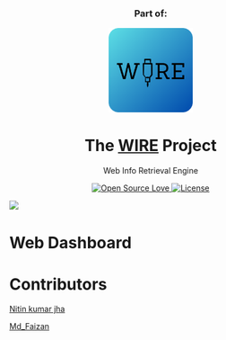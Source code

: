<div align="center">
  <h3>Part of:</h3>
  <img width="150" src="https://github.com/ahmfaiz/wire-scraper/blob/main/wire-logo-rounded-small.png" alt="wire-logo" />
  <h1>The <a href="https://github.com/ahmfaiz?tab=repositories&q=wire&type=&language=&sort=">WIRE</a> Project</h1>
  <p>
    Web Info Retrieval Engine
  </p>
  <a href="https://opensource.org/">
    <img src="https://badges.frapsoft.com/os/v3/open-source.svg?v=103" alt="Open Source Love" />
  </a>
  <a href="https://opensource.org/license/gpl-3.0/">
    <img src="https://img.shields.io/badge/license-GPLv3-blue" alt="License" />
  </a>
</div>

![](https://i.imgur.com/waxVImv.png)

<h1>Web Dashboard</h1>


# Contributors
[Nitin kumar jha](https://github.com/nitin611)

[Md_Faizan](https://github.com/mdfaizan79)